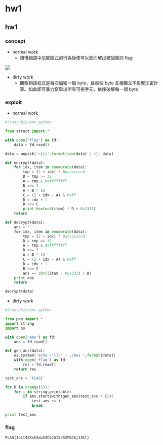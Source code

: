 hw1
===

## hw1

### concept

- normal work
    - 讀懂組語中加密函式的行為後便可以反向解出被加密的 flag

![](https://i.imgur.com/q3Egxm4.png)

- dirty work
    - 觀察到該程式是每次加密一個 byte，且每個 byte 互相獨立不影響加密計算。如此即可暴力窮舉出所有可視字元，依序破解每一個 byte

### exploit

- normal work

```python
#!/usr/bin/env python

from struct import *

with open('flag') as fd: 
    data = fd.read()

data = unpack('<{}i'.format(len(data) / 4), data)

def encrypt(data):
    for idx, item in enumerate(data):
        tmp = (2 + idx) * 0xcccccccd
        D = tmp >> 32
        A = tmp & 0xffffffff
        D >>= 3
        A = D * 10
        C = (2 + idx - A) & 0xff
        D = idx + 1 
        D <<= C
        print hex(ord(item) * D + 0x2333)
    return

def decrypt(data):
    ans = ''
    for idx, item in enumerate(data):
        tmp = (2 + idx) * 0xcccccccd
        D = tmp >> 32
        A = tmp & 0xffffffff
        D >>= 3
        A = D * 10
        C = (2 + idx - A) & 0xff
        D = idx + 1 
        D <<= C
        ans += chr((item - 0x2333) / D)
    print ans 
    return

decrypt(data)
```

- dirty work

```python
#!/usr/bin/env python

from pwn import *
import string
import os

with open('ans') as fd: 
    ans = fd.read()

def gen_ans(data):
    os.system('echo \'{}\' | ./hw1 '.format(data))
    with open('flag') as fd: 
        res = fd.read()
    return res 

test_ans = 'FLAG{'

for k in xrange(33):
    for i in string.printable:
        if ans.startswith(gen_ans(test_ans + i)):
            test_ans += i
            break

print test_ans
```

### flag

```FLAG{Iost4SXskSmu53CbCAI5e52FBJkj1JKl}```
